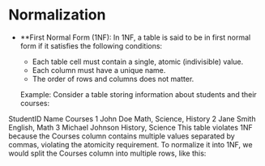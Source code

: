 # Normalization

- **First Normal Form (1NF):
In 1NF, a table is said to be in first normal form if it satisfies the following conditions:
  - Each table cell must contain a single, atomic (indivisible) value.
  - Each column must have a unique name.
  - The order of rows and columns does not matter.

  Example:
Consider a table storing information about students and their courses:

StudentID	Name	Courses
1	John Doe	Math, Science, History
2	Jane Smith	English, Math
3	Michael Johnson	History, Science
This table violates 1NF because the Courses column contains multiple values separated by commas, violating the atomicity requirement. To normalize it into 1NF, we would split the Courses column into multiple rows, like this:
